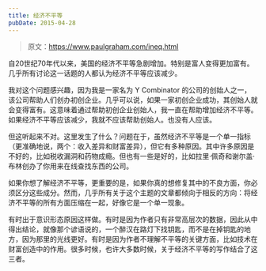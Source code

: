 ```yaml
---
title: 经济不平等
pubDate: 2015-04-28
---
```


> 原文：https://www.paulgraham.com/ineq.html 

            
自20世纪70年代以来，美国的经济不平等急剧增加。特别是富人变得更加富有。几乎所有讨论这一话题的人都认为经济不平等应该减少。

我对这个问题感兴趣，因为我是一家名为 Y Combinator 的公司的创始人之一，该公司帮助人们创办初创企业。几乎可以说，如果一家初创企业成功，其创始人就会变得富有。这意味着通过帮助初创企业创始人，我一直在帮助增加经济不平等。如果经济不平等应该减少，我就不应该帮助创始人。也没有人应该。

但这听起来不对。这里发生了什么？问题在于，虽然经济不平等是一个单一指标（更准确地说，两个：收入差异和财富差异），但它有多种原因。其中许多原因是不好的，比如税收漏洞和药物成瘾。但也有一些是好的，比如拉里·佩奇和谢尔盖·布林创办了你用来在线查找东西的公司。

如果你想了解经济不平等，更重要的是，如果你真的想修复其中的不良方面，你必须区分这些成分。然而，几乎所有关于这个主题的文章都倾向于相反的方向：将经济不平等的所有方面压缩在一起，好像它是一个单一现象。

有时出于意识形态原因这样做。有时是因为作者只有非常高层次的数据，因此从中得出结论，就像那个谚语说的，一个醉汉在路灯下找钥匙，而不是在掉钥匙的地方，因为那里的光线更好。有时是因为作者不理解不平等的关键方面，比如技术在财富创造中的作用。很多时候，也许大多数时候，关于经济不平等的写作结合了这三者。
